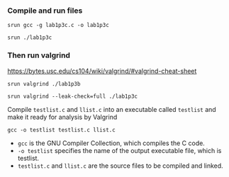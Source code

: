 ### Compile and run files
```vim
srun gcc -g lab1p3c.c -o lab1p3c
```
```vim
srun ./lab1p3c
```
### Then run valgrind 
https://bytes.usc.edu/cs104/wiki/valgrind/#valgrind-cheat-sheet
```vim
srun valgrind ./lab1p3b
```
```vim
srun valgrind --leak-check=full ./lab1p3c
```

Compile `testlist.c` and `llist.c` into an executable called `testlist` and make it ready for analysis by Valgrind
```vim
gcc -o testlist testlist.c llist.c
```
- `gcc` is the GNU Compiler Collection, which compiles the C code.
- `-o testlist` specifies the name of the output executable file, which is testlist.
- `testlist.c` and `llist.c` are the source files to be compiled and linked.
